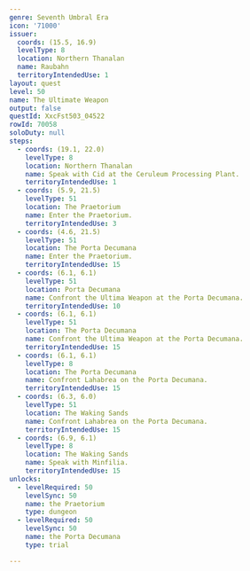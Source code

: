 ```yaml
---
genre: Seventh Umbral Era
icon: '71000'
issuer:
  coords: (15.5, 16.9)
  levelType: 8
  location: Northern Thanalan
  name: Raubahn
  territoryIntendedUse: 1
layout: quest
level: 50
name: The Ultimate Weapon
output: false
questId: XxcFst503_04522
rowId: 70058
soloDuty: null
steps:
  - coords: (19.1, 22.0)
    levelType: 8
    location: Northern Thanalan
    name: Speak with Cid at the Ceruleum Processing Plant.
    territoryIntendedUse: 1
  - coords: (5.9, 21.5)
    levelType: 51
    location: The Praetorium
    name: Enter the Praetorium.
    territoryIntendedUse: 3
  - coords: (4.6, 21.5)
    levelType: 51
    location: The Porta Decumana
    name: Enter the Praetorium.
    territoryIntendedUse: 15
  - coords: (6.1, 6.1)
    levelType: 51
    location: Porta Decumana
    name: Confront the Ultima Weapon at the Porta Decumana.
    territoryIntendedUse: 10
  - coords: (6.1, 6.1)
    levelType: 51
    location: The Porta Decumana
    name: Confront the Ultima Weapon at the Porta Decumana.
    territoryIntendedUse: 15
  - coords: (6.1, 6.1)
    levelType: 8
    location: The Porta Decumana
    name: Confront Lahabrea on the Porta Decumana.
    territoryIntendedUse: 15
  - coords: (6.3, 6.0)
    levelType: 51
    location: The Waking Sands
    name: Confront Lahabrea on the Porta Decumana.
    territoryIntendedUse: 15
  - coords: (6.9, 6.1)
    levelType: 8
    location: The Waking Sands
    name: Speak with Minfilia.
    territoryIntendedUse: 15
unlocks:
  - levelRequired: 50
    levelSync: 50
    name: the Praetorium
    type: dungeon
  - levelRequired: 50
    levelSync: 50
    name: the Porta Decumana
    type: trial

---
```

